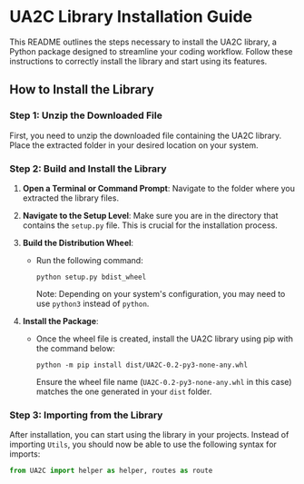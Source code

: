 # UA2C Library Installation Guide

This README outlines the steps necessary to install the UA2C library, a Python package designed to streamline your coding workflow. Follow these instructions to correctly install the library and start using its features.

## How to Install the Library

### Step 1: Unzip the Downloaded File

First, you need to unzip the downloaded file containing the UA2C library. Place the extracted folder in your desired location on your system.

### Step 2: Build and Install the Library

1. **Open a Terminal or Command Prompt**: Navigate to the folder where you extracted the library files.

2. **Navigate to the Setup Level**: Make sure you are in the directory that contains the `setup.py` file. This is crucial for the installation process.

3. **Build the Distribution Wheel**:
    - Run the following command:
      ```
      python setup.py bdist_wheel
      ```
      Note: Depending on your system's configuration, you may need to use `python3` instead of `python`.

4. **Install the Package**:
    - Once the wheel file is created, install the UA2C library using pip with the command below:
      ```
      python -m pip install dist/UA2C-0.2-py3-none-any.whl
      ```
      Ensure the wheel file name (`UA2C-0.2-py3-none-any.whl` in this case) matches the one generated in your `dist` folder.

### Step 3: Importing from the Library

After installation, you can start using the library in your projects. Instead of importing `Utils`, you should now be able to use the following syntax for imports:
```python
from UA2C import helper as helper, routes as route
